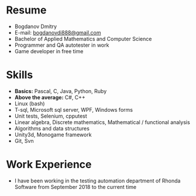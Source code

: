 # Resume
* Bogdanov Dmitry
* E-mail: bogdanovdi888@gmail.com
* Bachelor of Applied Mathematics and Computer Science
* Programmer and QA autotester in work
* Game developer in free time

# Skills
* **Basics:** Pascal, C, Java, Python, Ruby
* **Above the average:** C#, C++
* Linux (bash)
* T-sql, Microsoft sql server, WPF, Windows forms
* Unit tests, Selenium, cpputest
* Linear algebra, Discrete mathematics, Mathematical / functional analysis
* Algorithms and data structures
* Unity3d, Monogame framework
* Git, Svn

# Work Experience
* I have been working in the testing automation department of Rhonda Software from September 2018 to the current time
